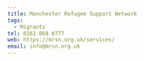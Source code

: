 ```yaml
---
title: Manchester Refugee Support Network
tags:
  - Migrants
tel: 0161 868 0777
web: https://mrsn.org.uk/services/
email: info@mrsn.org.uk
---
```

